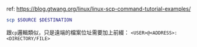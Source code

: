 ref: https://blog.gtwang.org/linux/linux-scp-command-tutorial-examples/

```sh
scp $SOURCE $DESTINATION
```
跟`cp`邏輯類似，只是遠端的檔案位址需要加上前綴：
`<USER>@<ADDRESS>:<DIRECTORY/FILE>`